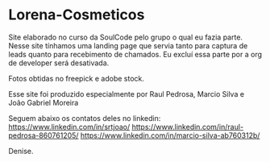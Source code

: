 # Lorena-Cosmeticos
Site elaborado no curso da SoulCode pelo grupo o qual eu fazia parte.
Nesse site tínhamos uma landing page que servia tanto para captura de leads quanto para recebimento de chamados. Eu excluí essa parte por a org de developer será desativada.

Fotos obtidas no freepick e adobe stock.

Esse site foi produzido especialmente por Raul Pedrosa, Marcio Silva e João Gabriel Moreira

Seguem abaixo os contatos deles no linkedin:
https://www.linkedin.com/in/srtjoao/ 
https://www.linkedin.com/in/raul-pedrosa-860761205/
https://www.linkedin.com/in/marcio-silva-ab760312b/

Denise.
